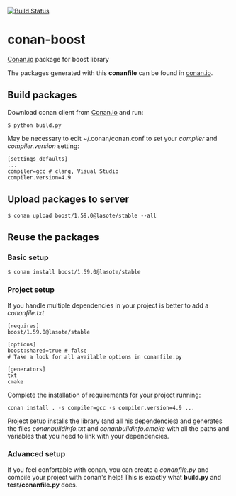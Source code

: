 [![Build Status](https://travis-ci.org/lasote/conan-boost.svg?branch=master)](https://travis-ci.org/lasote/conan-boost)

# conan-boost

[Conan.io](https://conan.io) package for boost library

The packages generated with this **conanfile** can be found in [conan.io](https://conan.io/source/boost/1.59.0/lasote/stable).

## Build packages

Download conan client from [Conan.io](https://conan.io) and run:

    $ python build.py
    
May be necessary to edit ~/.conan/conan.conf to set your *compiler* and *compiler.version* setting:

    [settings_defaults]
    ...
    compiler=gcc # clang, Visual Studio
    compiler.version=4.9 
    
## Upload packages to server

    $ conan upload boost/1.59.0@lasote/stable --all
    
## Reuse the packages

### Basic setup

    $ conan install boost/1.59.0@lasote/stable
    
### Project setup

If you handle multiple dependencies in your project is better to add a *conanfile.txt*
    
    [requires]
    boost/1.59.0@lasote/stable

    [options]
    boost:shared=true # false
    # Take a look for all available options in conanfile.py
    
    [generators]
    txt
    cmake

Complete the installation of requirements for your project running:</small></span>

    conan install . -s compiler=gcc -s compiler.version=4.9 ... 

Project setup installs the library (and all his dependencies) and generates the files *conanbuildinfo.txt* and *conanbuildinfo.cmake* with all the paths and variables that you need to link with your dependencies.

### Advanced setup

If you feel confortable with conan, you can create a *conanfile.py* and compile your project with conan's help!
This is exactly what **build.py** and **test/conanfile.py** does.

